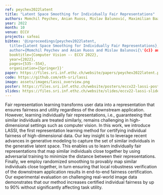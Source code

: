 ```yaml
---
ref: peychev2022latent
title: "Latent Space Smoothing for Individually Fair Representations"
authors: Momchil Peychev, Anian Ruoss, Mislav Balunović, Maximilian Baader, Martin Vechev
year: 2022
month: 10
venue: ECCV
projects: safeai
bibtex: '@inproceedings{peychev2022latent,
  title={Latent Space Smoothing for Individually Fair Representations},
  author={Momchil Peychev and Anian Ruoss and Mislav Balunovi{\'{c}} and Maximilian Baader and Martin Vechev},
  booktitle={Computer Vision -- ECCV 2022},
  year={2022},
  pages={535--554},
  organization={Springer}}'
paper: https://files.sri.inf.ethz.ch/website/papers/peychev2022latent.pdf
code: https://github.com/eth-sri/lassi
image: assets/images/lassi_overview.png
poster: https://files.sri.inf.ethz.ch/website/posters/eccv22-lassi-poster.pdf
slides: https://files.sri.inf.ethz.ch/website/slides/eccv22-lassi-slides.pdf
---
```


Fair representation learning transforms user data into a representation that ensures fairness and utility regardless of the downstream application. However, learning individually fair representations, i.e., guaranteeing that similar individuals are treated similarly, remains challenging in high-dimensional settings such as computer vision. In this work, we introduce LASSI, the first representation learning method for certifying individual fairness of high-dimensional data. Our key insight is to leverage recent advances in generative modeling to capture the set of similar individuals in the generative latent space. This enables us to learn individually fair representations that map similar individuals close together by using adversarial training to minimize the distance between their representations. Finally, we employ randomized smoothing to provably map similar individuals close together, in turn ensuring that local robustness verification of the downstream application results in end-to-end fairness certification. Our experimental evaluation on challenging real-world image data demonstrates that our method increases certified individual fairness by up to 90% without significantly affecting task utility.
